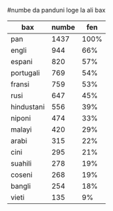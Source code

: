 #numbe da panduni loge la ali bax

| bax | numbe | fen |
|-----|-------|-----|
| pan | 1437 | 100% |
| engli | 944 | 66% |
| espani | 820 | 57% |
| portugali | 769 | 54% |
| fransi | 759 | 53% |
| rusi | 647 | 45% |
| hindustani | 556 | 39% |
| niponi | 474 | 33% |
| malayi | 420 | 29% |
| arabi | 315 | 22% |
| cini | 295 | 21% |
| suahili | 278 | 19% |
| coseni | 268 | 19% |
| bangli | 254 | 18% |
| vieti | 135 | 9% |

